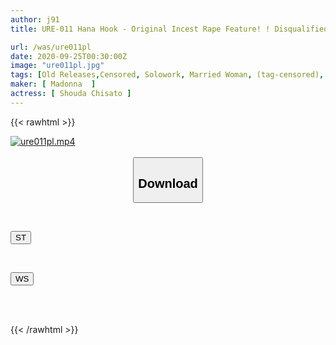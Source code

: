 ```yaml
---
author: j91
title: URE-011 Hana Hook - Original Incest Rape Feature! ! Disqualified Mother, Me and my son's female pig cuckold sex education Chisato Shoda

url: /was/ure011pl
date: 2020-09-25T00:30:00Z
image: "ure011pl.jpg"
tags: [Old Releases,Censored, Solowork, Married Woman, (tag-censored), Incest, Mature Woman, Digital Mosaic, Cuckold, Original Collaboration	]
maker: [ Madonna  ]
actress: [ Shouda Chisato ]
---
```



{{< rawhtml >}}

<div class="video" data-videoid="4WQGaRz69OiKQoR">
    <a href="javascript:;">
        <img src="/was/ure011pl/ure011pl.jpg" width="WIDTH" height="HEIGHT" alt="ure011pl.mp4" loading="lazy">
    </a>
</div>

<script type="text/javascript" src="https://j91.asia/asset/on-demand-st.js"></script>

<br>
  <link rel="stylesheet" href="https://j91.asia/asset/bs5.css">
  
  <center>
  <button class="btn btn-primary" type="button" data-bs-toggle="collapse" data-bs-target=".multi-collapse" aria-expanded="false" aria-controls="multiCollapseExample1 multiCollapseExample2"><h2>Download</h2></button></center>
</p>
<div class="row">
  <div class="col">
    <div class="collapse multi-collapse" id="multiCollapseExample1">
      <div class="card card-body">
	      	      <br>
<div class="buttons">  
<p><a href="https://streamtape.to/v/4WQGaRz69OiKQoR" target="_blank"><button class="btn-hover color-3"><i class="fa fa-download"></i> ST</button></a></p></div>
    </div>
  </div>
</div>
  <div class="col">
    <div class="collapse multi-collapse" id="multiCollapseExample2">
      <div class="card card-body">
	      <br>
<div class="buttons">
<p><a href="https://wolfstream.tv/6dhzlo7iu26r" target="_blank"><button class="btn-hover color-8"><i class="fa fa-download"></i> WS</button></a></p></div>
<br><br>
      </div>
    </div>
  </div>
</div>

{{< /rawhtml >}}